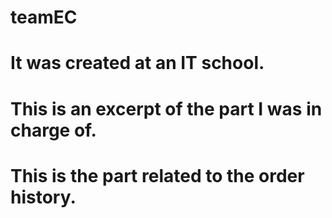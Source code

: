 # teamEC
# It was created at an IT school.
# This is an excerpt of the part I was in charge of.
# This is the part related to the order history.

